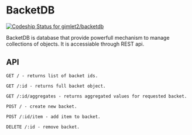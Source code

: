 BacketDB
========

[ ![Codeship Status for gimlet2/backetdb](https://codeship.com/projects/bee7a570-4c22-0132-c636-4271b409cf9f/status)](https://codeship.com/projects/46985)

BacketDB is database that provide powerfull mechanism to manage collections of objects. 
It is accessiable through REST api.

## API

```
GET / - returns list of backet ids.

```

```
GET /:id - returns full backet object.

```

```
GET /:id/aggregates - returns aggregated values for requested backet.

```

```
POST / - create new backet.

```

```
POST /:id/item - add item to backet.

```

```
DELETE /:id - remove backet.

```
